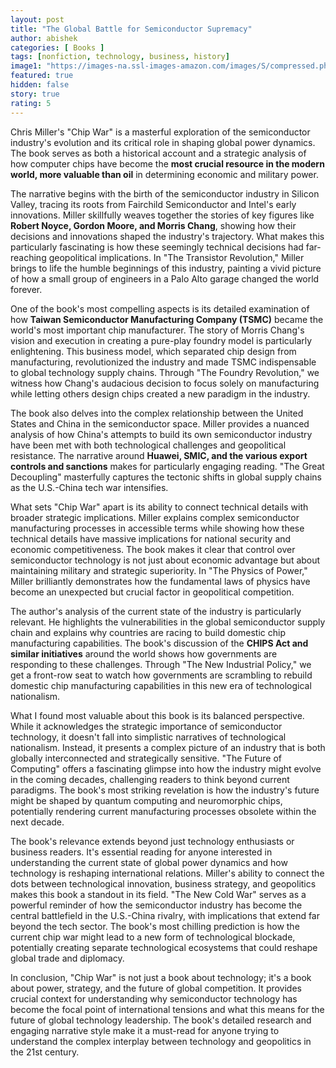 ```yaml
---
layout: post
title: "The Global Battle for Semiconductor Supremacy"
author: abishek
categories: [ Books ]
tags: [nonfiction, technology, business, history]
image1: "https://images-na.ssl-images-amazon.com/images/S/compressed.photo.goodreads.com/books/1662566820i/60321447.jpg"
featured: true
hidden: false
story: true
rating: 5
---
```


Chris Miller's "Chip War" is a masterful exploration of the semiconductor industry's evolution and its critical role in shaping global power dynamics. The book serves as both a historical account and a strategic analysis of how computer chips have become the **most crucial resource in the modern world, more valuable than oil** in determining economic and military power.

The narrative begins with the birth of the semiconductor industry in Silicon Valley, tracing its roots from Fairchild Semiconductor and Intel's early innovations. Miller skillfully weaves together the stories of key figures like **Robert Noyce, Gordon Moore, and Morris Chang**, showing how their decisions and innovations shaped the industry's trajectory. What makes this particularly fascinating is how these seemingly technical decisions had far-reaching geopolitical implications. In "The Transistor Revolution," Miller brings to life the humble beginnings of this industry, painting a vivid picture of how a small group of engineers in a Palo Alto garage changed the world forever.

One of the book's most compelling aspects is its detailed examination of how **Taiwan Semiconductor Manufacturing Company (TSMC)** became the world's most important chip manufacturer. The story of Morris Chang's vision and execution in creating a pure-play foundry model is particularly enlightening. This business model, which separated chip design from manufacturing, revolutionized the industry and made TSMC indispensable to global technology supply chains. Through "The Foundry Revolution," we witness how Chang's audacious decision to focus solely on manufacturing while letting others design chips created a new paradigm in the industry.

The book also delves into the complex relationship between the United States and China in the semiconductor space. Miller provides a nuanced analysis of how China's attempts to build its own semiconductor industry have been met with both technological challenges and geopolitical resistance. The narrative around **Huawei, SMIC, and the various export controls and sanctions** makes for particularly engaging reading. "The Great Decoupling" masterfully captures the tectonic shifts in global supply chains as the U.S.-China tech war intensifies.

What sets "Chip War" apart is its ability to connect technical details with broader strategic implications. Miller explains complex semiconductor manufacturing processes in accessible terms while showing how these technical details have massive implications for national security and economic competitiveness. The book makes it clear that control over semiconductor technology is not just about economic advantage but about maintaining military and strategic superiority. In "The Physics of Power," Miller brilliantly demonstrates how the fundamental laws of physics have become an unexpected but crucial factor in geopolitical competition.

The author's analysis of the current state of the industry is particularly relevant. He highlights the vulnerabilities in the global semiconductor supply chain and explains why countries are racing to build domestic chip manufacturing capabilities. The book's discussion of the **CHIPS Act and similar initiatives** around the world shows how governments are responding to these challenges. Through "The New Industrial Policy," we get a front-row seat to watch how governments are scrambling to rebuild domestic chip manufacturing capabilities in this new era of technological nationalism.

What I found most valuable about this book is its balanced perspective. While it acknowledges the strategic importance of semiconductor technology, it doesn't fall into simplistic narratives of technological nationalism. Instead, it presents a complex picture of an industry that is both globally interconnected and strategically sensitive. "The Future of Computing" offers a fascinating glimpse into how the industry might evolve in the coming decades, challenging readers to think beyond current paradigms. <span class="spoiler">The book's most striking revelation is how the industry's future might be shaped by quantum computing and neuromorphic chips, potentially rendering current manufacturing processes obsolete within the next decade.</span>

The book's relevance extends beyond just technology enthusiasts or business readers. It's essential reading for anyone interested in understanding the current state of global power dynamics and how technology is reshaping international relations. Miller's ability to connect the dots between technological innovation, business strategy, and geopolitics makes this book a standout in its field. "The New Cold War" serves as a powerful reminder of how the semiconductor industry has become the central battlefield in the U.S.-China rivalry, with implications that extend far beyond the tech sector. <span class="spoiler">The book's most chilling prediction is how the current chip war might lead to a new form of technological blockade, potentially creating separate technological ecosystems that could reshape global trade and diplomacy.</span>

In conclusion, "Chip War" is not just a book about technology; it's a book about power, strategy, and the future of global competition. It provides crucial context for understanding why semiconductor technology has become the focal point of international tensions and what this means for the future of global technology leadership. The book's detailed research and engaging narrative style make it a must-read for anyone trying to understand the complex interplay between technology and geopolitics in the 21st century. 